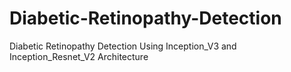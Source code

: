 # Diabetic-Retinopathy-Detection
Diabetic Retinopathy Detection Using Inception_V3 and Inception_Resnet_V2 Architecture
